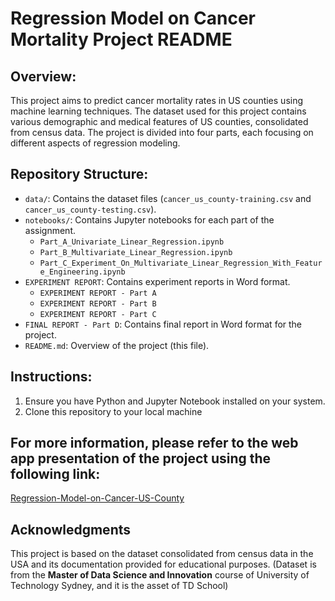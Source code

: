 # Regression Model on Cancer Mortality Project README

## Overview:
This project aims to predict cancer mortality rates in US counties using machine learning techniques. The dataset used for this project contains various demographic and medical features of US counties, consolidated from census data. The project is divided into four parts, each focusing on different aspects of regression modeling.

## Repository Structure:
- `data/`: Contains the dataset files (`cancer_us_county-training.csv` and `cancer_us_county-testing.csv`).
- `notebooks/`: Contains Jupyter notebooks for each part of the assignment.
  - `Part_A_Univariate_Linear_Regression.ipynb`
  - `Part_B_Multivariate_Linear_Regression.ipynb`
  - `Part_C_Experiment_On_Multivariate_Linear_Regression_With_Feature_Engineering.ipynb`
- `EXPERIMENT REPORT`: Contains experiment reports in Word format.
  - `EXPERIMENT REPORT - Part A`
  - `EXPERIMENT REPORT - Part B`
  - `EXPERIMENT REPORT - Part C`
- `FINAL REPORT - Part D`: Contains final report in Word format for the project.
- `README.md`: Overview of the project (this file).

## Instructions:
1. Ensure you have Python and Jupyter Notebook installed on your system.
2. Clone this repository to your local machine

## For more information, please refer to the web app presentation of the project using the following link:

[Regression-Model-on-Cancer-US-County](https://cancer-us-county.streamlit.app/)

## Acknowledgments

This project is based on the dataset consolidated from census data in the USA and its documentation provided for educational purposes.
(Dataset is from the **Master of Data Science and Innovation** course of University of Technology Sydney, and it is the asset of TD School)
